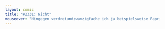 ```yaml
---
layout: comic
title: "#2331: Nicht"
mouseover: "Hingegen verdreiundzwanzigfache ich ja beispielsweise Paprikachips."
---
```

